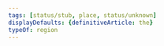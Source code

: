 ```yaml
---
tags: [status/stub, place, status/unknown]
displayDefaults: {definitiveArticle: the}
typeOf: region
---
```

